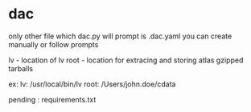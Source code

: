# dac

only other file which dac.py will prompt is .dac.yaml
you can create manually or follow prompts

lv - location of lv
root - location for extracing and storing atlas gzipped tarballs

ex:
lv: /usr/local/bin/lv
root: /Users/john.doe/cdata

pending : requirements.txt

